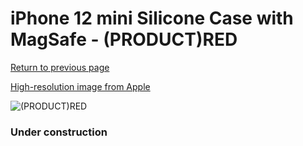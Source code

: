 # iPhone 12 mini Silicone Case with MagSafe - (PRODUCT)RED

[Return to previous page](/iphone_12)

[High-resolution image from Apple](https://store.storeimages.cdn-apple.com/8756/as-images.apple.com/is/MHKW3?wid=4500&hei=4500&fmt=png)

<div style="width: 384px"><img src="/everyphone/MHKW3.png" alt="(PRODUCT)RED"></div>

### Under construction

